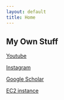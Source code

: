 ```yaml
---
layout: default
title: Home
---
```


## My Own Stuff
[Youtube]()

[Instagram]()

[Google Scholar](https://scholar.google.com/citations?hl=en&user=g2EsJQgAAAAJ&view_op=list_works)

[EC2 instance](https://ec2-52-33-26-61.us-west-2.compute.amazonaws.com:8888)

